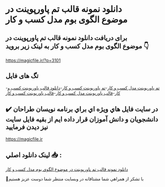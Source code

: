 # دانلود نمونه قالب تم پاورپوینت در موضوع الگوی بوم مدل کسب و کار

## برای دریافت دانلود نمونه قالب تم پاورپوینت در موضوع الگوی بوم مدل کسب و کار به لینک زیر بروید 👇

https://magicfile.ir/?p=3101

## تگ های فایل

-[تم پاورپوینت مدل کسب و کار](https://magicfile.ir/product/%d9%82%d8%a7%d9%84%d8%a8-%d8%aa%d9%85-%d9%be%d8%a7%d9%88%d8%b1%d9%be%d9%88%db%8c%d9%86%d8%aa%d8%af%d8%b1-%d9%85%d9%88%d8%b6%d9%88%d8%b9%d8%a7%d9%84%da%af%d9%88%db%8c-%d8%a8%d9%88%d9%85-%d9%85%d8%af%d9%84-%da%a9%d8%b3%d8%a8-%d9%88-%da%a9%d8%a7%d8%b1/)-[تم پاورپوینت کسب و کار](https://magicfile.ir/product/%d9%82%d8%a7%d9%84%d8%a8-%d8%aa%d9%85-%d9%be%d8%a7%d9%88%d8%b1%d9%be%d9%88%db%8c%d9%86%d8%aa%d8%af%d8%b1-%d9%85%d9%88%d8%b6%d9%88%d8%b9%d8%a7%d9%84%da%af%d9%88%db%8c-%d8%a8%d9%88%d9%85-%d9%85%d8%af%d9%84-%da%a9%d8%b3%d8%a8-%d9%88-%da%a9%d8%a7%d8%b1/)-[دانلود قالب پاورپوینت کسب و کار](https://magicfile.ir/product/%d9%82%d8%a7%d9%84%d8%a8-%d8%aa%d9%85-%d9%be%d8%a7%d9%88%d8%b1%d9%be%d9%88%db%8c%d9%86%d8%aa%d8%af%d8%b1-%d9%85%d9%88%d8%b6%d9%88%d8%b9%d8%a7%d9%84%da%af%d9%88%db%8c-%d8%a8%d9%88%d9%85-%d9%85%d8%af%d9%84-%da%a9%d8%b3%d8%a8-%d9%88-%da%a9%d8%a7%d8%b1/)-[قالب پاورپوینت مدل کسب و کار](https://magicfile.ir/product/%d9%82%d8%a7%d9%84%d8%a8-%d8%aa%d9%85-%d9%be%d8%a7%d9%88%d8%b1%d9%be%d9%88%db%8c%d9%86%d8%aa%d8%af%d8%b1-%d9%85%d9%88%d8%b6%d9%88%d8%b9%d8%a7%d9%84%da%af%d9%88%db%8c-%d8%a8%d9%88%d9%85-%d9%85%d8%af%d9%84-%da%a9%d8%b3%d8%a8-%d9%88-%da%a9%d8%a7%d8%b1/)-[قالب پاورپوینت کسب و کار](https://magicfile.ir/product/%d9%82%d8%a7%d9%84%d8%a8-%d8%aa%d9%85-%d9%be%d8%a7%d9%88%d8%b1%d9%be%d9%88%db%8c%d9%86%d8%aa%d8%af%d8%b1-%d9%85%d9%88%d8%b6%d9%88%d8%b9%d8%a7%d9%84%da%af%d9%88%db%8c-%d8%a8%d9%88%d9%85-%d9%85%d8%af%d9%84-%da%a9%d8%b3%d8%a8-%d9%88-%da%a9%d8%a7%d8%b1/)

## ✔️ در سايت فايل هاي ويژه اي براي برنامه نويسان طراحان دانشجويان و دانش آموزان قرار داده ايم از بقيه فايل سايت نيز ديدن فرماييد

https://magicfile.ir


## لينک دانلود اصلي 📥 :

[دانلود نمونه قالب تم پاورپوینت در موضوع الگوی بوم مدل کسب و کار](https://magicfile.ir/product/%d9%82%d8%a7%d9%84%d8%a8-%d8%aa%d9%85-%d9%be%d8%a7%d9%88%d8%b1%d9%be%d9%88%db%8c%d9%86%d8%aa%d8%af%d8%b1-%d9%85%d9%88%d8%b6%d9%88%d8%b9%d8%a7%d9%84%da%af%d9%88%db%8c-%d8%a8%d9%88%d9%85-%d9%85%d8%af%d9%84-%da%a9%d8%b3%d8%a8-%d9%88-%da%a9%d8%a7%d8%b1/) 


🙏با تشکر از همراهي شما مشتاقانه در وبسایت منتظر شما دوست عزیز هستیم

